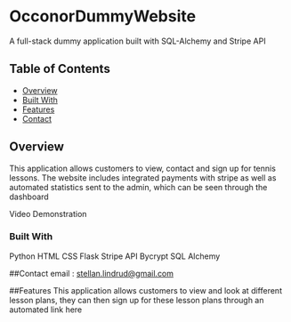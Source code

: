 # OcconorDummyWebsite

A full-stack dummy application built with SQL-Alchemy and Stripe API

## Table of Contents

- [Overview](#overview)
- [Built With](#built-with)
- [Features](#features)
- [Contact](#contact)

## Overview

This application allows customers to view, contact and sign up for tennis lessons.
The website includes integrated payments with stripe as well as automated statistics sent to the admin, which can be seen through the dashboard

Video Demonstration

### Built With
Python
HTML
CSS
Flask 
Stripe API
Bycrypt
SQL Alchemy

##Contact
email : stellan.lindrud@gmail.com


##Features
This application allows customers to view and look at different lesson plans, they can then sign up for these lesson plans through an automated
link here


